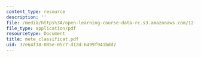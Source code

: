 ```yaml
---
content_type: resource
description: ''
file: /media/https%3A/open-learning-course-data-rc.s3.amazonaws.com/12-400-the-solar-system-spring-2006/37e64f38085e05c7d12d6499f941bdd7_mete_classificat.pdf
file_type: application/pdf
resourcetype: Document
title: mete_classificat.pdf
uid: 37e64f38-085e-05c7-d12d-6499f941bdd7
---
```

